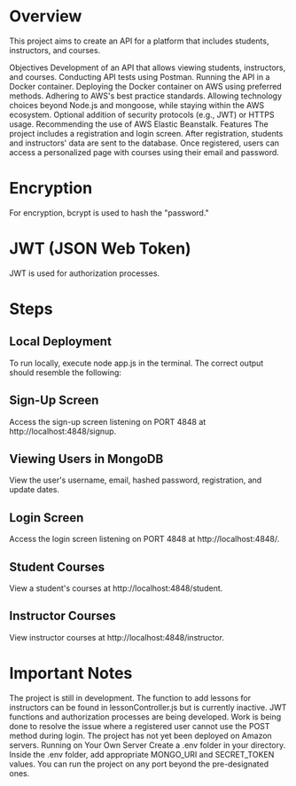 # Overview
This project aims to create an API for a platform that includes students, instructors, and courses.

Objectives
Development of an API that allows viewing students, instructors, and courses.
Conducting API tests using Postman.
Running the API in a Docker container.
Deploying the Docker container on AWS using preferred methods.
Adhering to AWS's best practice standards.
Allowing technology choices beyond Node.js and mongoose, while staying within the AWS ecosystem.
Optional addition of security protocols (e.g., JWT) or HTTPS usage.
Recommending the use of AWS Elastic Beanstalk.
Features
The project includes a registration and login screen. After registration, students and instructors' data are sent to the database. Once registered, users can access a personalized page with courses using their email and password.

# Encryption
For encryption, bcrypt is used to hash the "password."

# JWT (JSON Web Token)
JWT is used for authorization processes.

# Steps
## Local Deployment
To run locally, execute node app.js in the terminal. The correct output should resemble the following:

## Sign-Up Screen
Access the sign-up screen listening on PORT 4848 at http://localhost:4848/signup.

## Viewing Users in MongoDB
View the user's username, email, hashed password, registration, and update dates.

## Login Screen
Access the login screen listening on PORT 4848 at http://localhost:4848/.

## Student Courses
View a student's courses at http://localhost:4848/student.

## Instructor Courses
View instructor courses at http://localhost:4848/instructor.

# Important Notes
The project is still in development.
The function to add lessons for instructors can be found in lessonController.js but is currently inactive.
JWT functions and authorization processes are being developed.
Work is being done to resolve the issue where a registered user cannot use the POST method during login.
The project has not yet been deployed on Amazon servers.
Running on Your Own Server
Create a .env folder in your directory.
Inside the .env folder, add appropriate MONGO_URI and SECRET_TOKEN values.
You can run the project on any port beyond the pre-designated ones.
